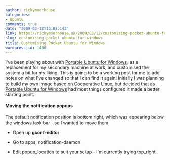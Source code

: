 ```yaml
---
author: rickymoorhouse
categories:
- Ubuntu
comments: true
date: "2009-03-12T13:08:14Z"
link: https://rickymoorhouse.uk/2009/03/12/customising-pocket-ubuntu-for-windows/
slug: customising-pocket-ubuntu-for-windows
title: Customising Pocket Ubuntu for Windows
wordpress_id: 1436
---
```


I've been playing about with [Portable Ubuntu for Windows](http://portableubuntu.sourceforge.net/), as a replacement for my secondary machine at work, and customised the system a bit for my liking. This is going to be a working post for me to add notes on what I've changed so that I can find it again! Initially I was planning to build my own image based on [Cooperative Linux](http://www.colinux.org/), but decided that as [Portable Ubuntu for Windows](http://portableubuntu.sourceforge.net/) had most things configured it made a better starting point.




#### Moving the notification popups




The default notification position is bottom right, which was appearing below the windows task bar - so I wanted to move them






  * Open up **gconf-editor**


  * Go to apps, notification-daemon


  * Edit popup_location to suit your setup - I'm currently trying top_right


